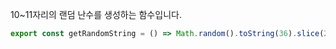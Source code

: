 10~11자리의 랜덤 난수를 생성하는 함수입니다.

```typescript title="utils/index.ts"
export const getRandomString = () => Math.random().toString(36).slice(2)
```
